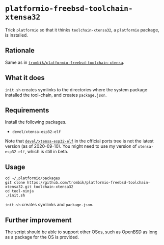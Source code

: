 # `platformio-freebsd-toolchain-xtensa32`

Trick `platformio` so that it thinks `toolchain-xtensa32`, a `platformio`
package, is installed.

## Rationale

Same as in
[`trombik/platformio-freebsd-toolchain-xtensa`](https://github.com/trombik/platformio-freebsd-toolchain-xtensa).


## What it does

`init.sh` creates symlinks to the directories where the system package
installed the tool-chain, and creates `package.json`.

## Requirements

Install the following packages.

- `devel/xtensa-esp32-elf`

Note that [`devel/xtensa-esp32-elf`](https://www.freshports.org/devel/xtensa-esp32-elf/)
in the official ports tree is not the latest version (as of 2020-09-10). You
might need to use my version of `xtensa-esp32-elf`, which is still in beta.

## Usage

```console
cd ~/.platformio/packages
git clone https://github.com/trombik/platformio-freebsd-toolchain-xtensa32.git toolchain-xtensa32
cd tool-ninja
./init.sh
```

`init.sh` creates symlinks and `package.json`.

## Further improvement

The script should be able to support other OSes, such as OpenBSD as long as a
package for the OS is provided.
